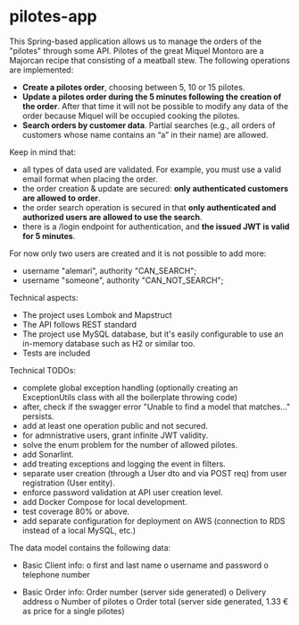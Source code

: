 # pilotes-app

This Spring-based application allows us to manage the orders of the "pilotes" through some
API. Pilotes of the great Miquel Montoro are a Majorcan recipe that consisting of a meatball stew.
The following operations are implemented:
- **Create a pilotes order**, choosing between 5, 10 or 15 pilotes.
- **Update a pilotes order during the 5 minutes following the creation of the order**. After that time it will not be possible to modify any data of
the order because Miquel will be occupied cooking the pilotes.
- **Search orders by customer data**. Partial searches (e.g., all orders of customers whose name contains an “a” in their name) are allowed.

Keep in mind that:
- all types of data used are validated. For example, you must use a valid email format when placing the order.
- the order creation & update are secured: **only authenticated customers are allowed to order**.
- the order search operation is secured in that **only authenticated and authorized users are allowed to use the search**.
- there is a /login endpoint for authentication, and **the issued JWT is valid for 5 minutes**.

For now only two users are created and it is not possible to add more:
- username "alemari", authority "CAN_SEARCH";
- username "someone", authority "CAN_NOT_SEARCH";

Technical aspects:
- The project uses Lombok and Mapstruct
- The API follows REST standard
- The  project use MySQL database, but it's easily configurable to use an in-memory database such as H2 or similar too.
- Tests are included

Technical TODOs:
- complete global exception handling (optionally creating an ExceptionUtils class with all the boilerplate throwing code)
- after, check if the swagger error "Unable to find a model that matches..." persists.
- add at least one operation public and not secured.
- for admnistrative users, grant infinite JWT validity.
- solve the enum problem for the number of allowed pilotes.
- add Sonarlint.
- add treating exceptions and logging the event in filters.
- separate user creation (through a User dto and via POST req) from user registration (User entity).
- enforce password validation at API user creation level.
- add Docker Compose for local development.
- test coverage 80% or above.
- add separate configuration for deployment on AWS (connection to RDS instead of a local MySQL, etc.)

The data model contains the following data:
- Basic Client info:
o first and last name
o username and password
o telephone number

- Basic Order info:
Order number (server side generated)
o Delivery address
o Number of pilotes
o Order total (server side generated, 1.33 € as price for a single pilotes)
